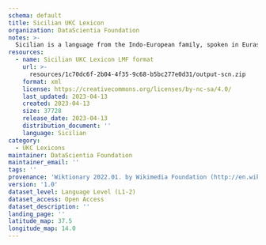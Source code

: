 ```yaml
---
schema: default
title: Sicilian UKC Lexicon
organization: DataScientia Foundation
notes: >-
  Sicilian is a language from the Indo-European family, spoken in Eurasia. The UKC Lexicon of Sicilian is represented as a lexico-semantic network. It consists of words, word senses, synsets, as well as sense-level and synset-level relationships.
resources:
  - name: Sicilian UKC Lexicon LMF format
    url: >-
      resources/1c70dc6f-2b04-4f35-9c68-b5bc277e0d31/output-scn.zip
    format: xml
    license: https://creativecommons.org/licenses/by-nc-sa/4.0/
    last_updated: 2023-04-13
    created: 2023-04-13
    size: 37728
    release_date: 2023-04-13
    distribution_document: ''
    language: Sicilian
category:
  - UKC Lexicons
maintainer: DataScientia Foundation
maintainer_email: ''
tags: ''
provenance: 'Wiktionary 2022.01. by Wikimedia Foundation (http://en.wiktionary.org); CogNet 2.1 by Khuyagbaatar Batsuren, National University of Mongolia (http://cognet.ukc.disi.unitn.it); KinDiv: Kinship Diversity 1.0 by Temuulen Khishigsuren (http://ukc.disi.unitn.it/index.php/kinship/); MorphyNet 2.0 by Gábor Bella and Khuyagbaatar Batsuren (http://ukc.disi.unitn.it/index.php/morphynet/); Princeton WordNet 2.1 by Princeton University (https://wordnet.princeton.edu)'
version: '1.0'
dataset_level: Language Level (L1-2)
dataset_access: Open Access
dataset_description: ''
landing_page: ''
latitude_map: 37.5
longitude_map: 14.0
---
```

